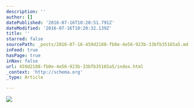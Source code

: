 ```yaml
---
description: ''
author: []
datePublished: '2016-07-16T10:20:51.791Z'
dateModified: '2016-07-16T10:20:32.139Z'
title: ''
starred: false
sourcePath: _posts/2016-07-16-459d2188-fb0e-4e56-923b-33bfb35165a5.md
inFeed: true
hasPage: true
inNav: false
url: 459d2188-fb0e-4e56-923b-33bfb35165a5/index.html
_context: 'http://schema.org'
_type: Article

---
```

![](https://the-grid-user-content.s3-us-west-2.amazonaws.com/a219d10d-e813-4c4a-89db-808a4ea687c0.jpg)